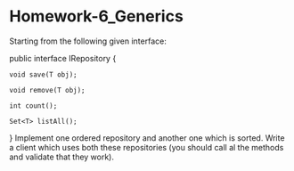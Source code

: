 # Homework-6_Generics

Starting from the following given interface:

public interface IRepository<T> {

    void save(T obj);

    void remove(T obj);

    int count();

    Set<T> listAll();
}
Implement one ordered repository and another one which is sorted. Write a client which uses both these repositories (you should call al the
methods and validate that they work).
